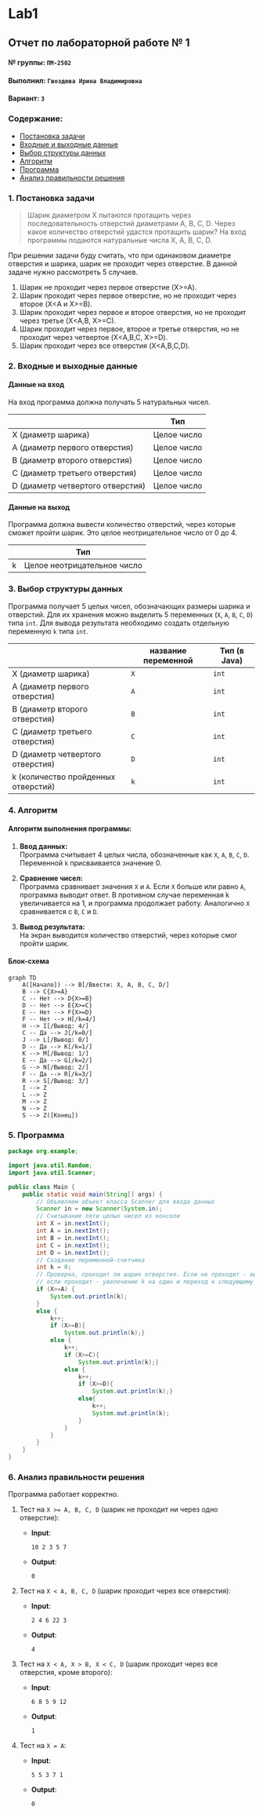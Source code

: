 # Lab1
## Отчет по лабораторной работе № 1

#### № группы: `ПМ-2502`

#### Выполнил: `Гвоздева Ирина Владимировна`

#### Вариант: `3`

### Cодержание:

- [Постановка задачи](#1-постановка-задачи)
- [Входные и выходные данные](#2-входные-и-выходные-данные)
- [Выбор структуры данных](#3-выбор-структуры-данных)
- [Алгоритм](#4-алгоритм)
- [Программа](#5-программа)
- [Анализ правильности решения](#6-анализ-правильности-решения)

### 1. Постановка задачи

> Шарик диаметром X пытаются протащить через последовательность отверстий диаметрами  A, B, C, D. Через какое количество отверстий удастся протащить шарик? На вход программы подаются натуральные числа X, A, B, C, D.

При решении задачи буду считать, что при одинаковом диаметре отверстия и шарика, шарик не проходит через отверстие.
В данной задаче нужно рассмотреть 5 случаев.

1. Шарик не проходит через первое отверстие (X>=A).
2. Шарик проходит через первое отверстие, но не проходит через второе (X<A и X>=B).
3. Шарик проходит через первое и второе отверстия, но не проходит через третье (X<A,B, X>=С).
4. Шарик проходит через первое, второе и третье отверстия, но не проходит через четвертое (X<A,B,C, X>=D).
5. Шарик проходит через все отверстия (X<A,B,C,D).

### 2. Входные и выходные данные

#### Данные на вход

На вход программа должна получать 5 натуральных чисел.

|                                  | Тип         | 
|----------------------------------|-------------|
| X (диаметр шарика)               | Целое число |           
| A (диаметр первого отверстия)    | Целое число | 
| B (диаметр второго отверстия)    | Целое число | 
| C (диаметр третьего отверстия)   | Целое число | 
| D (диаметр четвертого отверстия) | Целое число | 
#### Данные на выход

Программа должна вывести количество отверстий, через которые сможет пройти шарик. Это целое неотрицательное число от 0 до 4. 

|         | Тип                         |
|---------|-----------------------------|
| k       | Целое неотрицательное число |

### 3. Выбор структуры данных

Программа получает 5 целых чисел, обозначающих размеры шарика и отверстий. Для их хранения
можно выделить 5 переменных (`X`, `A`, `B`, `C`, `D`) типа `int`. Для вывода результата необходимо создать отдельную переменную `k` типа `int`.

|                                     | название переменной | Тип (в Java) | 
|-------------------------------------|---------------------|--------------|
| X (диаметр шарика)                  | `X`                 | `int`        |
| A (диаметр первого отверстия)       | `A`                 | `int`        | 
| B (диаметр второго отверстия)       | `B`                 | `int`        |   
| C (диаметр третьего отверстия)      | `C`                 | `int`        | 
| D (диаметр четвертого отверстия)    | `D`                 | `int`        | 
| k (количество пройденных отверстий) | `k`                 | `int`        | 



### 4. Алгоритм

#### Алгоритм выполнения программы:

1. **Ввод данных:**  
   Программа считывает 4 целых числа, обозначенные как `X`, `A`, `B`, `C`, `D`.
   Переменной `k` присваивается значение 0.

3. **Сравнение чисел:**  
   Программа сравнивает значения `X` и `A`. Если `X` больше или равно `A`, программа выводит ответ. В противном случае переменная k увеличивается на 1, и программа продолжает работу.
   Аналогично `X` сравнивается с `B`, `C` и `D`. 
   

5. **Вывод результата:**  
   На экран выводится количество отверстий, через которые смог пройти шарик.

#### Блок-схема

```mermaid
graph TD
    A([Начало]) --> B[/Ввести: X, A, B, C, D/]
    B --> C{X>=A}
    C -- Нет --> D{X>=B}
    D -- Нет --> E{X>=C}
    E -- Нет --> F{X>=D}
    F -- Нет --> H[/k=4/]
    H --> I[/Вывод: 4/]
    C -- Да --> J[/k=0/]
    J --> L[/Вывод: 0/]
    D -- Да --> K[/k=1/]
    K --> M[/Вывод: 1/]
    E -- Да --> G[/k=2/]
    G --> N[/Вывод: 2/]
    F -- Да --> R[/k=3/]
    R --> S[/Вывод: 3/]
    I --> Z
    L --> Z
    M --> Z
    N --> Z
    S --> Z([Конец])

```

### 5. Программа

```java
package org.example;

import java.util.Random;
import java.util.Scanner;

public class Main {
    public static void main(String[] args) {
        // Объявляем объект класса Scanner для ввода данных
        Scanner in = new Scanner(System.in);
        // Считывание пяти целых чисел из консоли
        int X = in.nextInt();
        int A = in.nextInt();
        int B = in.nextInt();
        int C = in.nextInt();
        int D = in.nextInt();
        // Создание переменной-счетчика
        int k = 0;
        // Проверка, проходит ли шарик отверстия. Если не проходит - вывод ответа,
        // если проходит - увелечение k на один и переход к следующему отверстию.
        if (X>=A) {
            System.out.println(k);
        }
        else {
            k++;
            if (X>=B){
                System.out.println(k);}
            else {
                k++;
                if (X>=C){
                    System.out.println(k);}
                else {
                    k++;
                    if (X>=D){
                        System.out.println(k);}
                    else{
                        k++;
                        System.out.println(k);
                    }
                }
            }
        }
    }
}
```

### 6. Анализ правильности решения

Программа работает корректно.

1. Тест на `X >= A, B, C, D` (шарик не проходит ни через одно отверстие):

    - **Input**:
        ```
        10 2 3 5 7 
        ```

    - **Output**:
        ```
        0
        ```

2. Тест на `X < A, B, C, D` (шарик проходит через все отверстия):

    - **Input**:
        ```
        2 4 6 22 3
        ```

    - **Output**:
        ```
        4
        ```

3. Тест на `X < A, X > B, X < C, D` (шарик проходит через все отверстия, кроме второго):

    - **Input**:
        ```
        6 8 5 9 12
        ```

    - **Output**:
        ```
        1
        ```

4. Тест на `X = A`:

    - **Input**:
        ```
        5 5 3 7 1
        ```

    - **Output**:
        ```
        0
        ```

